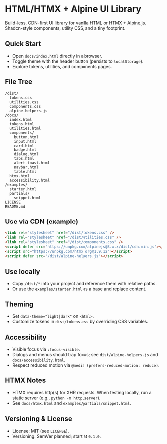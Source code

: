 # HTML/HTMX + Alpine UI Library

Build-less, CDN-first UI library for vanilla HTML or HTMX + Alpine.js. Shadcn-style components, utility CSS, and a tiny footprint.

## Quick Start
- Open `docs/index.html` directly in a browser.
- Toggle theme with the header button (persists to `localStorage`).
- Explore tokens, utilities, and components pages.

## File Tree
```
/dist/
  tokens.css
  utilities.css
  components.css
  alpine-helpers.js
/docs/
  index.html
  tokens.html
  utilities.html
  components/
    button.html
    input.html
    card.html
    badge.html
    dialog.html
    tabs.html
    alert-toast.html
    navbar.html
    table.html
  htmx.html
  accessibility.html
/examples/
  starter.html
  partials/
    snippet.html
LICENSE
README.md
```

## Use via CDN (example)
```html
<link rel="stylesheet" href="/dist/tokens.css" />
<link rel="stylesheet" href="/dist/utilities.css" />
<link rel="stylesheet" href="/dist/components.css" />
<script defer src="https://unpkg.com/alpinejs@3.x.x/dist/cdn.min.js"></script>
<script src="https://unpkg.com/htmx.org@1.9.12"></script>
<script defer src="/dist/alpine-helpers.js"></script>
```

## Use locally
- Copy `/dist/*` into your project and reference them with relative paths.
- Or use the `examples/starter.html` as a base and replace content.

## Theming
- Set `data-theme="light|dark"` on `<html>`.
- Customize tokens in `dist/tokens.css` by overriding CSS variables.

## Accessibility
- Visible focus via `:focus-visible`.
- Dialogs and menus should trap focus; see `dist/alpine-helpers.js` and `docs/accessibility.html`.
- Respect reduced motion via `@media (prefers-reduced-motion: reduce)`.

## HTMX Notes
- HTMX requires http(s) for XHR requests. When testing locally, run a static server (e.g., `python -m http.server`).
- See `docs/htmx.html` and `examples/partials/snippet.html`.

## Versioning & License
- License: MIT (see `LICENSE`).
- Versioning: SemVer planned; start at `0.1.0`.

